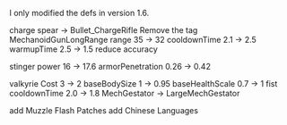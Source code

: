 I only modified the defs in version 1.6.

charge spear 
-> Bullet_ChargeRifle
Remove the tag MechanoidGunLongRange
range 35 -> 32
cooldownTime 2.1 -> 2.5
warmupTime 2.5 -> 1.5
reduce accuracy

stinger 
power 16 -> 17.6
armorPenetration 0.26 -> 0.42

valkyrie
Cost 3 -> 2
baseBodySize 1 -> 0.95
baseHealthScale 0.7 -> 1
fist cooldownTime 2.0 -> 1.8
MechGestator -> LargeMechGestator


add Muzzle Flash Patches
add Chinese Languages
